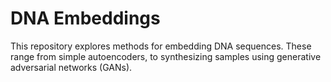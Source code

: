 # DNA Embeddings

This repository explores methods for embedding DNA sequences. These range from simple autoencoders, to synthesizing samples using generative adversarial networks (GANs).

